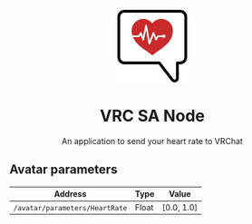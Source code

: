 <br>

<div align="center">
  <img width="128" src="./logo.svg">
  <h1 align="center">VRC SA Node</h1>
  An application to send your heart rate to VRChat
</div>

## Avatar parameters

| Address                        | Type  | Value      |
|--------------------------------|-------|------------|
| `/avatar/parameters/HeartRate` | Float | [0.0, 1.0] |
